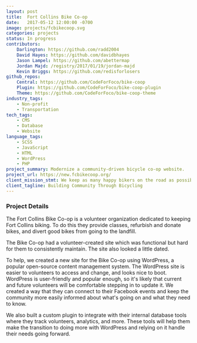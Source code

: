 ```yaml
---
layout: post
title:  Fort Collins Bike Co-op
date:   2017-05-12 12:00:00 -0700
image: projects/fcbikecoop.svg
categories: projects
status: In progress
contributors:
    Darlington: https://github.com/radd2004
    David Hayes: https://github.com/davidbhayes
    Jason Lampel: https://github.com/abettermap
    Jordan Majd: /registry/2017/01/19/jordan-majd
    Kevin Briggs: https://github.com/redisforlosers
github_repos:
    Central: https://github.com/CodeForFoco/bike-coop
    Plugin: https://github.com/CodeForFoco/bike-coop-plugin
    Theme: https://github.com/CodeForFoco/bike-coop-theme
industry_tags:
    - Non-profit
    - Transportation
tech_tags:
    - CMS
    - Database
    - Website
language_tags:
    - SCSS
    - JavaScript
    - HTML
    - WordPress
    - PHP
project_summary: Modernize a community-driven bicycle co-op website.
project_url: https://new.fcbikecoop.org/
client_mission_stmt: We keep as many happy bikers on the road as possible by assisting them with work on their own rides during our Open Shop hours, providing low-cost used and new parts, as-is bikes and refurbished, ready-to-ride bikes. We also handle all recovered bikes for the Fort Collins Police.
client_tagline: Building Community Through Bicycling
---
```


### Project Details
The Fort Collins Bike Co-op is a volunteer organization dedicated to keeping Fort Collins biking. To do this they provide classes, refurbish and donate bikes, and divert good bikes from going to the landfill.

The Bike Co-op had a volunteer-created site which was functional but hard for them to consistently maintain. The site also looked a little dated.

To help, we created a new site for the Bike Co-op using WordPress, a popular open-source content management system. The WordPress site is easier to volunteers to access and change, and looks nice to boot. WordPress is user-friendly and popular enough, so it's likely that current and future volunteers will be comfortable stepping in to update it. We created a way that they can connect to their Facebook events and keep the community more easily informed about what's going on and what they need to know.

We also built a custom plugin to integrate with their internal database tools where they track volunteers, analytics, and more. These tools will help them make the transition to doing more with WordPress and relying on it handle their needs going forward.
